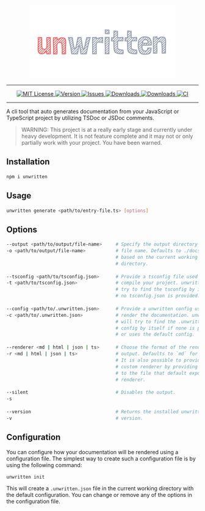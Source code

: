 <div align="center">
  <picture>
    <source media="(prefers-color-scheme: dark)" srcset="assets/unwritten-dark.svg">
    <source media="(prefers-color-scheme: light)" srcset="assets/unwritten-light.svg">
    <img alt="unwritten" src="assets/unwritten.svg">
</picture>
</div>

---

<div align="center">
  <a href="https://github.com/schoero/unwritten/blob/main/LICENSE">
    <img alt="MIT License" src="https://img.shields.io/npm/l/unwritten?labelColor=454c5c&color=00AD51&&style=flat-square">
  </a>
  <a href="https://www.npmjs.com/package/unwritten">
    <img alt="Version" src="https://img.shields.io/npm/v/unwritten?labelColor=454c5c&color=00AD51&&style=flat-square">
  </a>
  <a href="https://github.com/schoero/unwritten/issues">
    <img alt="Issues" src="https://img.shields.io/github/issues-raw/schoero/unwritten?labelColor=454c5c&color=00AD51&&style=flat-square">
  </a>
  <a href="https://www.npmjs.com/package/unwritten">
    <img alt="Downloads" src="https://img.shields.io/npm/dw/unwritten?labelColor=454c5c&color=00AD51&&style=flat-square">
  </a>
  <a href="https://github.com/schoero/unwritten/stargazers">
    <img alt="Downloads" src="https://img.shields.io/github/stars/schoero/unwritten?labelColor=454c5c&color=00AD51&&style=flat-square">
  </a>
  <a href="https://github.com/schoero/unwritten/actions?query=workflow%3ACI">
    <img alt="CI" src="https://img.shields.io/github/workflow/status/schoero/unwritten/CI?labelColor=454c5c&color=00AD51&&style=flat-square">
  </a>
</div>

---

A cli tool that auto generates documentation from your JavaScript or TypeScript project by utilizing TSDoc or JSDoc comments.

> WARNING: This project is at a really early stage and currently under heavy development. It is not feature complete and it may not or only partially work with your project. You have been warned.

## Installation

```sh
npm i unwritten
```

## Usage

```sh
unwritten generate <path/to/entry-file.ts> [options]
```

## Options

```sh
--output <path/to/output/file-name>     # Specify the output directory and the
-o <path/to/output/file-name>           # file name. Defaults to ./docs/api 
                                        # based on the current working 
                                        # directory.

--tsconfig <path/to/tsconfig.json>      # Provide a tsconfig file used to
-t <path/to/tsconfig.json>              # compile your project. unwritten will
                                        # try to find the tsconfig by itself if
                                        # no tsconfig.json is provided.

--config <path/to/.unwritten.json>      # Provide a unwritten config used to
-c <path/to/.unwritten.json>            # render the documentation. unwritten
                                        # will try to find the .unwritten.json
                                        # config by itself if none is provided
                                        # or uses the default config.

--renderer <md | html | json | ts>      # Choose the format of the rendered 
-r <md | html | json | ts>              # output. Defaults to `md` for markdown.
                                        # It is also possible to provide a
                                        # custom renderer by providing the path
                                        # to the file that default exports the 
                                        # renderer.

--silent                                # Disables the output.
-s

--version                               # Returns the installed unwritten
-v                                      # version.
```

## Configuration

You can configure how your documentation will be rendered using a configuration file. The simplest way to create such a configuration file is by using the following command:

```sh
unwritten init
```

This will create a `.unwritten.json` file in the current working directory with the default configuration. You can change or remove any of the options in the configuration file.
